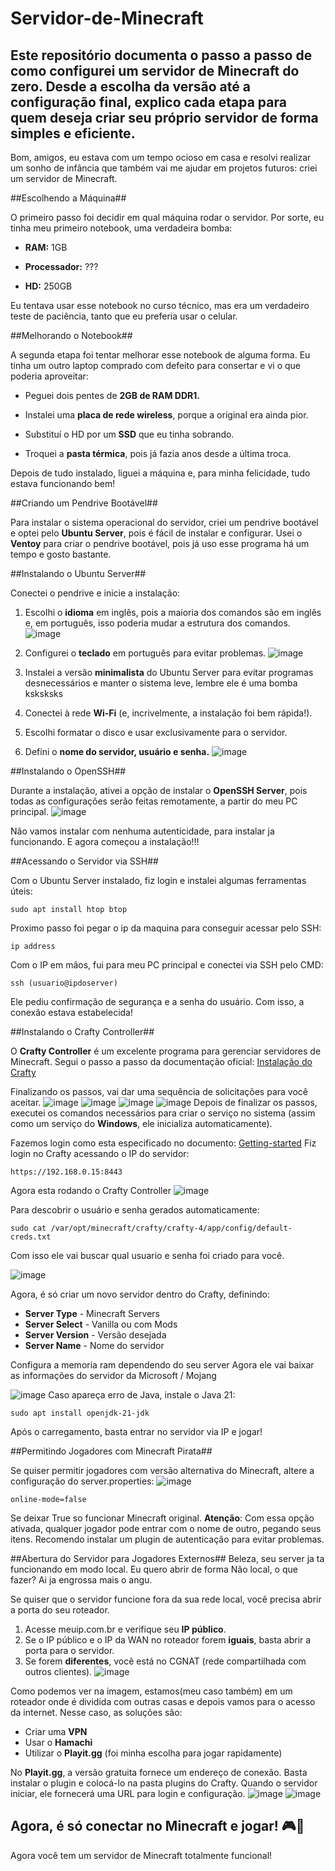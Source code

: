 # Servidor-de-Minecraft
Este repositório documenta o passo a passo de como configurei um servidor de Minecraft do zero. Desde a escolha da versão até a configuração final, explico cada etapa para quem deseja criar seu próprio servidor de forma simples e eficiente.
---

Bom, amigos, eu estava com um tempo ocioso em casa e resolvi realizar um sonho de infância que também vai me ajudar em projetos futuros: criei um servidor de Minecraft.

##Escolhendo a Máquina##

O primeiro passo foi decidir em qual máquina rodar o servidor. Por sorte, eu tinha meu primeiro notebook, uma verdadeira bomba:

- **RAM:** 1GB

- **Processador:** ???

- **HD:** 250GB

Eu tentava usar esse notebook no curso técnico, mas era um verdadeiro teste de paciência, tanto que eu preferia usar o celular.

##Melhorando o Notebook##

A segunda etapa foi tentar melhorar esse notebook de alguma forma. Eu tinha um outro laptop comprado com defeito para consertar e vi o que poderia aproveitar:

- Peguei dois pentes de **2GB de RAM DDR1.**

- Instalei uma **placa de rede wireless**, porque a original era ainda pior.

- Substituí o HD por um **SSD** que eu tinha sobrando.

- Troquei a **pasta térmica**, pois já fazia anos desde a última troca.

Depois de tudo instalado, liguei a máquina e, para minha felicidade, tudo estava funcionando bem!

##Criando um Pendrive Bootável##

Para instalar o sistema operacional do servidor, criei um pendrive bootável e optei pelo **Ubuntu Server**, pois é fácil de instalar e configurar. Usei o **Ventoy** para criar o pendrive bootável, pois já uso esse programa há um tempo e gosto bastante.

##Instalando o Ubuntu Server##

Conectei o pendrive e inicie a instalação:

1. Escolhi o **idioma** em inglês, pois a maioria dos comandos são em inglês e, em português, isso poderia mudar a estrutura dos comandos.
![image](https://github.com/user-attachments/assets/316d8f3f-e4fe-4608-b5dc-6474344cd93a)

2. Configurei o **teclado** em português para evitar problemas.
![image](https://github.com/user-attachments/assets/c3648047-e703-474c-9947-740bf81bfc0a)

3. Instalei a versão **minimalista** do Ubuntu Server para evitar programas desnecessários e manter o sistema leve, lembre ele é uma bomba ksksksks
   
4. Conectei à rede **Wi-Fi** (e, incrivelmente, a instalação foi bem rápida!).
   
5. Escolhi formatar o disco e usar exclusivamente para o servidor.
   
6. Defini o **nome do servidor, usuário e senha.**
![image](https://github.com/user-attachments/assets/4d0eeba8-4e35-4903-b1c1-c5bb7175846d)

##Instalando o OpenSSH##

Durante a instalação, ativei a opção de instalar o **OpenSSH Server**, pois todas as configurações serão feitas remotamente, a partir do meu PC principal.
![image](https://github.com/user-attachments/assets/bdc50df8-e036-43a2-8be3-79f895511a28)

Não vamos instalar com nenhuma autenticidade, para instalar ja funcionando.
E agora começou a instalação!!!

##Acessando o Servidor via SSH##

Com o Ubuntu Server instalado, fiz login e instalei algumas ferramentas úteis:

````
sudo apt install htop btop

````
Proximo passo foi pegar o ip da maquina para conseguir acessar pelo SSH:
````
ip address

````

Com o IP em mãos, fui para meu PC principal e conectei via SSH pelo CMD:
````
ssh (usuario@ipdoserver)

````
Ele pediu confirmação de segurança e a senha do usuário. Com isso, a conexão estava estabelecida!

##Instalando o Crafty Controller##

O **Crafty Controller** é um excelente programa para gerenciar servidores de Minecraft. Segui o passo a passo da documentação oficial:
[Instalação do Crafty](https://docs.craftycontrol.com/pages/getting-started/installation/linux/)

Finalizando os passos, vai dar uma sequência de solicitações para você aceitar.
![image](https://github.com/user-attachments/assets/50a246ed-5017-4d44-b3a6-d0674164a23d)
![image](https://github.com/user-attachments/assets/91579dfe-73fe-4723-847a-321cda023a61)
![image](https://github.com/user-attachments/assets/d6a48883-697a-4934-8055-2ff3f3fc0f79)
![image](https://github.com/user-attachments/assets/d0515162-b11d-4db0-9864-6d28b7103e84)
Depois de finalizar os passos, executei os comandos necessários para criar o serviço no sistema (assim como um serviço do **Windows**, ele inicializa automaticamente).

Fazemos login como esta especificado no documento:
[Getting-started](https://docs.craftycontrol.com/pages/getting-started/access/)
Fiz login no Crafty acessando o IP do servidor:

````
https://192.168.0.15:8443

````
Agora esta rodando o Crafty Controller
![image](https://github.com/user-attachments/assets/3ac324a6-9d7b-4300-9441-3c5c387e46b4)

Para descobrir o usuário e senha gerados automaticamente:
````
sudo cat /var/opt/minecraft/crafty/crafty-4/app/config/default-creds.txt
````
Com isso ele vai buscar qual usuario e senha foi criado para você.

![image](https://github.com/user-attachments/assets/e0010d40-f854-4da9-a05a-5b7c44974426)

Agora, é só criar um novo servidor dentro do Crafty, definindo:

- **Server Type** - Minecraft Servers
- **Server Select** - Vanilla ou com Mods
- **Server Version** - Versão desejada
- **Server Name** - Nome do servidor

Configura a memoria ram dependendo do seu server
Agora ele vai baixar as informações do servidor da Microsoft / Mojang

![image](https://github.com/user-attachments/assets/5407af63-4926-4051-8cfc-ecb7a723fc5c)
Caso apareça erro de Java, instale o Java 21:

````
sudo apt install openjdk-21-jdk
````
Após o carregamento, basta entrar no servidor via IP e jogar!

##Permitindo Jogadores com Minecraft Pirata##

Se quiser permitir jogadores com versão alternativa do Minecraft, altere a configuração do server.properties:
![image](https://github.com/user-attachments/assets/23115fe9-19a4-4369-b5ac-d3cd8265c6ab)
````
online-mode=false
````

Se deixar True so funcionar Minecraft original.
**Atenção**: Com essa opção ativada, qualquer jogador pode entrar com o nome de outro, pegando seus itens. Recomendo instalar um plugin de autenticação para evitar problemas.

##Abertura do Servidor para Jogadores Externos##
Beleza, seu server ja ta funcionando em modo local. Eu quero abrir de forma Não local, o que fazer? 
Ai ja engrossa mais o angu.

Se quiser que o servidor funcione fora da sua rede local, você precisa abrir a porta do seu roteador.

1. Acesse meuip.com.br e verifique seu **IP público**.
2. Se o IP público e o IP da WAN no roteador forem **iguais**, basta abrir a porta para o servidor.
3. Se forem **diferentes**, você está no CGNAT (rede compartilhada com outros clientes). 
![image](https://github.com/user-attachments/assets/88d40e00-29a9-444b-bc1a-af14a96182be)

Como podemos ver na imagem, estamos(meu caso também) em um roteador onde é dividida com outras casas e depois vamos para o acesso da internet.
Nesse caso, as soluções são:
- Criar uma **VPN**
- Usar o **Hamachi**
- Utilizar o **Playit.gg** (foi minha escolha para jogar rapidamente)

No **Playit.gg**, a versão gratuita fornece um endereço de conexão. Basta instalar o plugin e colocá-lo na pasta plugins do Crafty. Quando o servidor iniciar, ele fornecerá uma URL para login e configuração.
![image](https://github.com/user-attachments/assets/b648a41e-3d1c-45ee-ad6e-e4e5d9fac383)
![image](https://github.com/user-attachments/assets/56685a79-aa7b-4ea0-b552-1b9e322c2952)

Agora, é só conectar no Minecraft e jogar! 🎮🚀
---
Agora você tem um servidor de Minecraft totalmente funcional!
